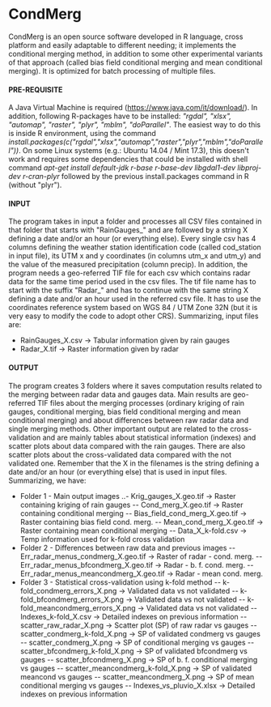 # CondMerg
CondMerg is an open source software developed in R language, cross platform and easily adaptable to different needing; it implements the conditional merging method, in addition to some other experimental variants of that approach (called bias field conditional merging and mean conditional merging). It is optimized for batch processing of multiple files.

#### PRE-REQUISITE
A Java Virtual Machine is required (https://www.java.com/it/download/).
In addition, following R-packages have to be installed: *"rgdal", "xlsx", "automap", "raster", "plyr", "mblm", "doParallel"*.
The easiest way to do this is inside R environment, using the command *install.packages(c("rgdal","xlsx","automap","raster","plyr","mblm","doParallel"))*.
On some Linux systems (e.g.: Ubuntu 14.04 / Mint 17.3), this doesn't work and requires some dependencies that could be installed with shell command *apt-get install default-jdk r-base r-base-dev libgdal1-dev libproj-dev r-cran-plyr* followed by the previous install.packages command in R (without "plyr").

#### INPUT
The program takes in input a folder and processes all CSV files contained in that folder that starts with "RainGauges_" and are followed by a string X defining a date and/or an hour (or everything else). Every single csv has 4 columns defining the weather station identification code (called cod_station in input file), its UTM x and y coordinates (in columns utm_x and utm_y) and the value of the measured precipitation (column precip). In addition, the program needs a geo-referred TIF file for each csv which contains radar data for the same time period used in the csv files. The tif file name has to  start with the suffix "Radar_" and has to continue with the same string X defining a date and/or an hour used in the referred csv file. It has to use the coordinates reference system based on WGS 84 / UTM Zone 32N (but it is  very easy to modify the code to adopt other CRS).
Summarizing, input files are:
- RainGauges_X.csv -> Tabular information given by rain gauges
- Radar_X.tif -> Raster information given by radar

#### OUTPUT
The program creates 3 folders where it saves computation results related to the merging between radar data and gauges data. Main results are geo-referred TIF files about the merging processes (ordinary kriging of rain gauges, conditional merging, bias field conditional merging and mean conditional merging) and about differences between raw radar data and single merging methods. Other important output are related to the cross-validation and are mainly tables about statistical information (indexes) and scatter plots about data compared with the rain gauges. There are also scatter plots about the cross-validated data compared with the not validated one. Remember that the X in the filenames is the string defining a date and/or an hour (or everything else) that is used in input files.
Summarizing, we have:
- Folder 1 - Main output images
..-   Krig_gauges_X.geo.tif -> Raster containing kriging of rain gauges
--   Cond_merg_X.geo.tif -> Raster containing conditional merging
--   Bias_field_cond_merg_X.geo.tif -> Raster containing bias field cond. merg.
--   Mean_cond_merg_X.geo.tif -> Raster containing mean conditional merging
--   Data_X_k-fold.csv -> Temp information used for k-fold cross validation
- Folder 2 - Differences between raw data and previous images
--   Err_radar_menus_condmerg_X.geo.tif -> Raster of radar - cond. merg.
--   Err_radar_menus_bfcondmerg_X.geo.tif -> Radar - b. f. cond. merg.
--   Err_radar_menus_meancondmerg_X.geo.tif -> Radar - mean cond. merg.
- Folder 3 - Statistical cross-validation using k-fold method
--   k-fold_condmerg_errors_X.png -> Validated data vs not validated
--   k-fold_bfcondmerg_errors_X.png -> Validated data vs not validated
--   k-fold_meancondmerg_errors_X.png -> Validated data vs not validated
--  Indexes_k-fold_X.csv -> Detailed indexes on previous information
--   scatter_raw_radar_X.png -> Scatter plot (SP) of raw radar vs gauges
--   scatter_condmerg_k-fold_X.png -> SP of validated condmerg vs gauges
--   scatter_condmerg_X.png -> SP of conditional merging vs gauges
--  scatter_bfcondmerg_k-fold_X.png -> SP of validated bfcondmerg vs gauges
--  scatter_bfcondmerg_X.png -> SP of b. f. conditional merging vs gauges
--  scatter_meancondmerg_k-fold_X.png -> SP of validated meancond vs gauges
--  scatter_meancondmerg_X.png -> SP of mean conditional merging vs gauges
--  Indexes_vs_pluvio_X.xlsx -> Detailed indexes on previous information
